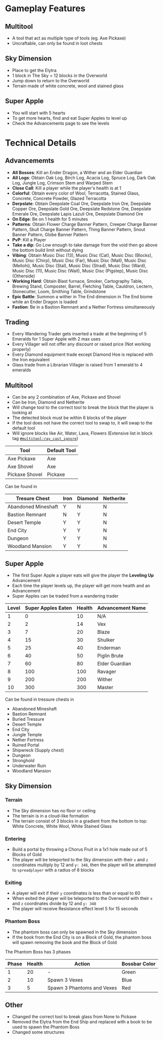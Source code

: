# Gameplay Features

## Multitool

-   A tool that act as multiple type of tools (eg. Axe Pickaxe)
-   Uncraftable, can only be found in loot chests

## Sky Dimension

-   Place to get the Elytra
-   1 block in The Sky = 12 blocks in the Overworld
-   Jump down to return to the Overworld
-   Terrain made of white concrete, wool and stained glass

## Super Apple

-   You will start with 5 hearts
-   To get more hearts, find and eat Super Apples to level up
-   Check the Advancements page to see the levels

# Technical Details

## Advancememts

-   **All Bosses**: Kill an Ender Dragon, a Wither and an Elder Guardian
-   **All Logs**: Obtain Oak Log, Birch Log, Acacia Log, Spruce Log, Dark Oak Log, Jungle Log, Crimson Stem and Warped Stem
-   **Close Call**: Kill a player while the player's health is at 1
-   **Colorful**: Obtain every color of Wool, Terracotta, Stained Glass, Concrete, Concrete Powder, Glazed Terracotta
-   **Derpslate**: Obtain Deepslate Coal Ore, Deepslate Iron Ore, Deepslate Copper Ore, Deepslate Gold Ore, Deepslate Redstone Ore, Deepslate Emerale Ore, Deepslate Lapis Lazuli Ore, Deepslate Diamond Ore
-   **On Edge**: Be on 1 health for 5 minutes
-   **Patterns**: Obtain Flower Charge Banner Pattern, Creeper Charge Banner Pattern, Skull Charge Banner Pattern, Thing Banner Pattern, Snout Banner Pattern, Globe Banner Pattern
-   **PvP**: Kill a Player
-   **Take a dip**: Go Low enough to take damage from the void then go above the bottom build limit without dying
-   **Vibing**: Obtain Music Disc (13), Music Disc (Cat), Music Disc (Blocks), Music Disc (Chirp), Music Disc (Far), Music Disc (Mall), Music Disc (Mellohi), Music Disc (Stal), Music Disc (Strad), Music Disc (Ward), Music Disc (11), Music Disc (Wait), Music Disc (Pigstep), Music Disc (Otherside)
-   **Working Hard**: Obtain Blast furnace, Smoker, Cartography Table, Brewing Stand, Composter, Barrel, Fletching Table, Cauldron, Lectern, Stonecutter, Loom, Smithing Table, Grindstone
-   **Epic Battle**: Summon a wither in The End dimension in The End biome while an Ender Dragon is loaded
-   **Fastion**: Be in a Bastion Remnant and a Nether Fortress simultaneously

## Trading

-   Every Wandering Trader gets inserted a trade at the beginning of 5 Emeralds for 1 Super Apple with 2 max uses
-   Every Villager will not offer any discount or raised price (Not working properly)
-   Every Diamond equipment trade except Diamond Hoe is replaced with the Iron equivalent
-   Glass trade from a Librarian Villager is raised from 1 emerald to 4 emeralds

## Multitool

-   Can be any 2 combination of Axe, Pickaxe and Shovel
-   Can be Iron, Diamond and Netherite
-   Will change tool to the correct tool to break the block that the player is looking at
-   The detected block must be within 6 blocks of the player
-   If the tool does not have the correct tool to swap to, it will swap to the default tool
-   Will ignore blocks like Air, Water, Lava, Flowers (Extensive list in block tag [`#multitool:ray_cast_ignore`](./data/multitool/tags/blocks/ray_cast_ignore.json))

| Tool           | Default Tool |
| -------------- | ------------ |
| Axe Pickaxe    | Axe          |
| Axe Shovel     | Axe          |
| Pickaxe Shovel | Pickaxe      |

Can be found in

| Tresure Chest       | Iron | Diamond | Netherite |
| ------------------- | ---- | ------- | --------- |
| Abandoned Mineshaft | Y    | N       | N         |
| Bastion Remnant     | N    | Y       | N         |
| Desert Temple       | Y    | Y       | N         |
| End City            | Y    | Y       | N         |
| Dungeon             | Y    | Y       | N         |
| Woodland Mansion    | Y    | Y       | N         |

## Super Apple

-   The first Super Apple a player eats will give the player the **Leveling Up** Advancement
-   Each time the player levels up, the player will get more health and an Advancement
-   Super Apples can be traded from a wandering trader

| Level | Super Apples Eaten | Health | Advancement Name |
| ----- | ------------------ | ------ | ---------------- |
| 1     | 0                  | 10     | N/A              |
| 2     | 2                  | 14     | Vex              |
| 3     | 7                  | 20     | Blaze            |
| 4     | 15                 | 30     | Shulker          |
| 5     | 25                 | 40     | Enderman         |
| 6     | 40                 | 50     | Piglin Brute     |
| 7     | 60                 | 80     | Elder Guardian   |
| 8     | 100                | 100    | Ravager          |
| 9     | 200                | 200    | Wither           |
| 10    | 300                | 300    | Master           |

Can be found in tressure chests in

-   Abandoned Mineshaft
-   Bastion Remnant
-   Buried Tressure
-   Desert Temple
-   End City
-   Jungle Temple
-   Nether Fortress
-   Ruined Portal
-   Shipwreck (Supply chest)
-   Dungeon
-   Stronghold
-   Underwater Ruin
-   Woodland Mansion

## Sky Dimension

### Terrain

-   The Sky dimension has no floor or ceiling
-   The terrain is in a cloud-like formation
-   The terrain consist of 3 blocks in a gradient from the bottom to top: White Concrete, White Wool, White Stained Glass

### Entering

-   Build a portal by throwing a Chorus Fruit in a 1x1 hole made out of 5 Blocks of Gold
-   The player will be teleported to the Sky dimension with their `x` and `z` coordinates multiply by 12 and `y: 348`, then the player will be attempted to `spreadplayer` with a radius of 8 blocks

### Exiting

-   A player will exit if their `y` coordinates is less than or equal to 60
-   When exited the player will be teleported to the Overworld with their `x` and `z` coordinates divide by 12 and `y: 348`
-   The player will receive Resistance effect level 5 for 15 seconds

### Phantom Boss

-   The phantom boss can only be spawned in the Sky dimension
-   If the book from the End City is on a Block of Gold, the phantom boss will spawn removing the book and the Block of Gold

The Phantom Boss has 3 phases

| Phase | Health | Action                     | Bossbar Color |
| ----- | ------ | -------------------------- | ------------- |
| 1     | 20     | -                          | Green         |
| 2     | 10     | Spawn 3 Vexes              | Blue          |
| 3     | 5      | Spawn 3 Phantoms and Vexes | Red           |

## Other

-   Changed the correct tool to break glass from None to Pickaxe
-   Removed the Elytra from the End Ship and replaced with a book to be used to spawn the Phantom Boss
-   Changed some structures
